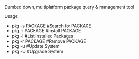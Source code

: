 Dumbed down, multiplatform package query & management tool

Usage:
- pkg -s PACKAGE #Search for PACKAGE
- pkg -i PACKAGE #Install PACKAGE
- pkg -l #List Installed Packages
- pkg -r PACKAGE #Remove PACKAGE
- pkg -u #Update System
- pkg -U #Upgrade System
